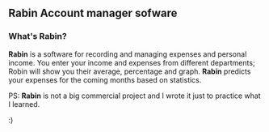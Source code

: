 ## Rabin Account manager sofware

### What's Rabin?
**Rabin** is a software for recording and managing expenses and personal income. You enter your income and expenses from different departments; Robin will show you their average, percentage and graph.
**Rabin** predicts your expenses for the coming months based on statistics.

PS: **Rabin** is not a big commercial project and I wrote it just to practice what I learned.

:)